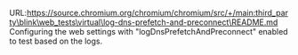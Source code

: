 URL:https://source.chromium.org/chromium/chromium/src/+/main:third_party\blink\web_tests\virtual\log-dns-prefetch-and-preconnect\README.md
Configuring the web settings with "logDnsPrefetchAndPreconnect" enabled to test based on the logs.
